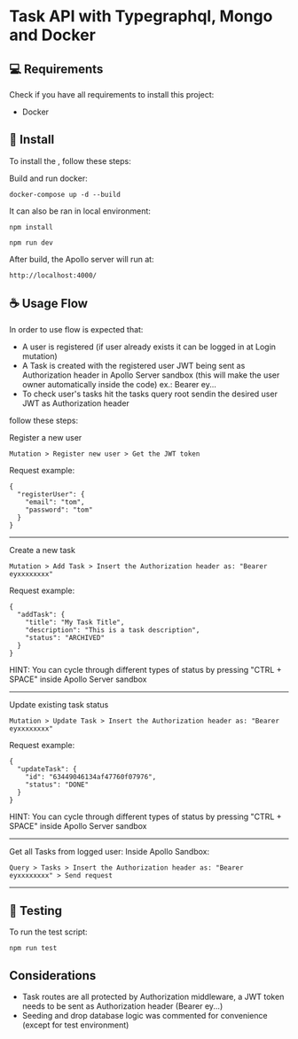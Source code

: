 # Task API with Typegraphql, Mongo and Docker

## 💻 Requirements

Check if you have all requirements to install this project:

- Docker

## 🚀 Install

To install the <Task API Typegraphql project>, follow these steps:

Build and run docker:

```
docker-compose up -d --build
```

It can also be ran in local environment:

```
npm install
```

```
npm run dev
```

After build, the Apollo server will run at:

```
http://localhost:4000/
```

## ☕ Usage Flow

In order to use <Task API Typegraphql project> flow is expected that:

- A user is registered (if user already exists it can be logged in at Login mutation)
- A Task is created with the registered user JWT being sent as Authorization header in Apollo Server sandbox (this will make the user owner automatically inside the code) ex.: Bearer ey...
- To check user's tasks hit the tasks query root sendin the desired user JWT as Authorization header

follow these steps:

Register a new user

```
Mutation > Register new user > Get the JWT token
```

Request example:

```
{
  "registerUser": {
    "email": "tom",
    "password": "tom"
  }
}
```

---

Create a new task

```
Mutation > Add Task > Insert the Authorization header as: "Bearer eyxxxxxxxx"
```

Request example:

```
{
  "addTask": {
    "title": "My Task Title",
    "description": "This is a task description",
    "status": "ARCHIVED"
  }
}
```

HINT: You can cycle through different types of status by pressing "CTRL + SPACE" inside Apollo Server sandbox

---

Update existing task status

```
Mutation > Update Task > Insert the Authorization header as: "Bearer eyxxxxxxxx"
```

Request example:

```
{
  "updateTask": {
    "id": "63449046134af47760f07976",
    "status": "DONE"
  }
}
```

HINT: You can cycle through different types of status by pressing "CTRL + SPACE" inside Apollo Server sandbox

---

Get all Tasks from logged user:
Inside Apollo Sandbox:

```
Query > Tasks > Insert the Authorization header as: "Bearer eyxxxxxxxx" > Send request
```

---

## 📝 Testing

To run the test script:

```
npm run test
```

## Considerations

- Task routes are all protected by Authorization middleware, a JWT token needs to be sent as Authorization header (Bearer ey...)
- Seeding and drop database logic was commented for convenience (except for test environment)
